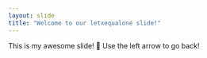 ```yaml
---
layout: slide
title: "Welcome to our letxequalone slide!"
---
```

This is my awesome slide! :tada:
Use the left arrow to go back!
